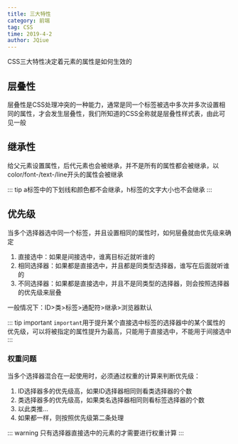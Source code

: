 ```yaml
---
title: 三大特性
category: 前端
tag: CSS
time: 2019-4-2
author: JQiue
---
```


CSS三大特性决定着元素的属性是如何生效的

## 层叠性

层叠性是CSS处理冲突的一种能力，通常是同一个标签被选中多次并多次设置相同的属性，才会发生层叠性，我们所知道的CSS全称就是层叠性样式表，由此可见一般

## 继承性

给父元素设置属性，后代元素也会被继承，并不是所有的属性都会被继承，以color/font-/text-/line开头的属性会被继承

::: tip
a标签中的下划线和颜色都不会继承，h标签的文字大小也不会继承
:::

## 优先级

当多个选择器选中同一个标签，并且设置相同的属性时，如何层叠就由优先级来确定

1. 直接选中：如果是间接选中，谁离目标近就听谁的
2. 相同选择器：如果都是直接选中，并且都是同类型选择器，谁写在后面就听谁的
3. 不同选择器：如果都是直接选中，并且不是同类型的选择器，则会按照选择器的优先级来层叠

一般情况下：ID>类>标签>通配符>继承>浏览器默认

::: tip important
`important`用于提升某个直接选中标签的选择器中的某个属性的优先级，可以将被指定的属性提升为最高，只能用于直接选中，不能用于间接选中
:::

### 权重问题

当多个选择器混合在一起使用时，必须通过权重的计算来判断优先级：

1. ID选择器多的优先级高，如果ID选择器相同则看类选择器的个数
2. 类选择器多的优先级高，如果类名选择器相同则看标签选择器的个数
3. 以此类推...
4. 如果都一样，则按照优先级第二条处理

::: warning
只有选择器直接选中的元素的才需要进行权重计算
:::
